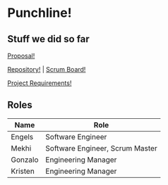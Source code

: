 # Punchline!

## Stuff we did so far

[Proposal!](https://docs.google.com/document/d/1j5Mq_pENYT7Cq4ocJSHu0Dh-wB5Sdjmaus0i3SitcsE/edit)

[Repository!](https://github.com/egage-proj/4-0-0-egage-proj) | [Scrum Board!](https://github.com/orgs/egage-proj/projects/1)

[Project Requirements!](proj-overview.md#technical-requirements-checklist)

<!-- [Deployment Link!]() -->

<!-- [Demo Vid!]() -->

<!-- [Presentation!]() -->

## Roles

| Name    | Role                            |
| ------- | ------------------------------- |
| Engels  | Software Engineer               |
| Mekhi   | Software Engineer, Scrum Master |
| Gonzalo | Engineering Manager             |
| Kristen | Engineering Manager             |
